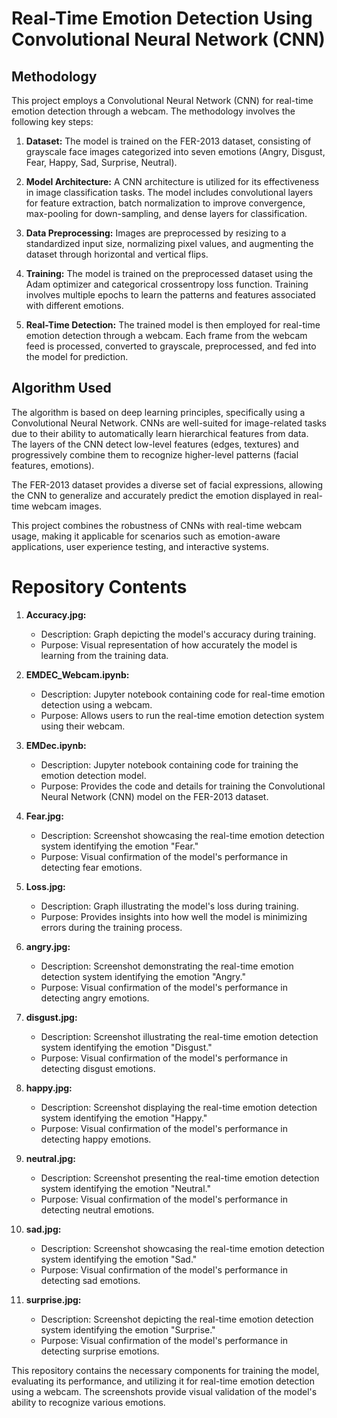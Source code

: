 # Real-Time Emotion Detection Using Convolutional Neural Network (CNN)

## Methodology
This project employs a Convolutional Neural Network (CNN) for real-time emotion detection through a webcam. The methodology involves the following key steps:

1. **Dataset:** The model is trained on the FER-2013 dataset, consisting of grayscale face images categorized into seven emotions (Angry, Disgust, Fear, Happy, Sad, Surprise, Neutral).

2. **Model Architecture:** A CNN architecture is utilized for its effectiveness in image classification tasks. The model includes convolutional layers for feature extraction, batch normalization to improve convergence, max-pooling for down-sampling, and dense layers for classification.

3. **Data Preprocessing:** Images are preprocessed by resizing to a standardized input size, normalizing pixel values, and augmenting the dataset through horizontal and vertical flips.

4. **Training:** The model is trained on the preprocessed dataset using the Adam optimizer and categorical crossentropy loss function. Training involves multiple epochs to learn the patterns and features associated with different emotions.

5. **Real-Time Detection:** The trained model is then employed for real-time emotion detection through a webcam. Each frame from the webcam feed is processed, converted to grayscale, preprocessed, and fed into the model for prediction.

## Algorithm Used
The algorithm is based on deep learning principles, specifically using a Convolutional Neural Network. CNNs are well-suited for image-related tasks due to their ability to automatically learn hierarchical features from data. The layers of the CNN detect low-level features (edges, textures) and progressively combine them to recognize higher-level patterns (facial features, emotions).

The FER-2013 dataset provides a diverse set of facial expressions, allowing the CNN to generalize and accurately predict the emotion displayed in real-time webcam images.

This project combines the robustness of CNNs with real-time webcam usage, making it applicable for scenarios such as emotion-aware applications, user experience testing, and interactive systems.
# Repository Contents

1. **Accuracy.jpg:**
   - Description: Graph depicting the model's accuracy during training.
   - Purpose: Visual representation of how accurately the model is learning from the training data.

2. **EMDEC_Webcam.ipynb:**
   - Description: Jupyter notebook containing code for real-time emotion detection using a webcam.
   - Purpose: Allows users to run the real-time emotion detection system using their webcam.

3. **EMDec.ipynb:**
   - Description: Jupyter notebook containing code for training the emotion detection model.
   - Purpose: Provides the code and details for training the Convolutional Neural Network (CNN) model on the FER-2013 dataset.

4. **Fear.jpg:**
   - Description: Screenshot showcasing the real-time emotion detection system identifying the emotion "Fear."
   - Purpose: Visual confirmation of the model's performance in detecting fear emotions.

5. **Loss.jpg:**
   - Description: Graph illustrating the model's loss during training.
   - Purpose: Provides insights into how well the model is minimizing errors during the training process.

6. **angry.jpg:**
   - Description: Screenshot demonstrating the real-time emotion detection system identifying the emotion "Angry."
   - Purpose: Visual confirmation of the model's performance in detecting angry emotions.

7. **disgust.jpg:**
   - Description: Screenshot illustrating the real-time emotion detection system identifying the emotion "Disgust."
   - Purpose: Visual confirmation of the model's performance in detecting disgust emotions.

8. **happy.jpg:**
   - Description: Screenshot displaying the real-time emotion detection system identifying the emotion "Happy."
   - Purpose: Visual confirmation of the model's performance in detecting happy emotions.

9. **neutral.jpg:**
   - Description: Screenshot presenting the real-time emotion detection system identifying the emotion "Neutral."
   - Purpose: Visual confirmation of the model's performance in detecting neutral emotions.

10. **sad.jpg:**
    - Description: Screenshot showcasing the real-time emotion detection system identifying the emotion "Sad."
    - Purpose: Visual confirmation of the model's performance in detecting sad emotions.

11. **surprise.jpg:**
    - Description: Screenshot depicting the real-time emotion detection system identifying the emotion "Surprise."
    - Purpose: Visual confirmation of the model's performance in detecting surprise emotions.

This repository contains the necessary components for training the model, evaluating its performance, and utilizing it for real-time emotion detection using a webcam. The screenshots provide visual validation of the model's ability to recognize various emotions.
